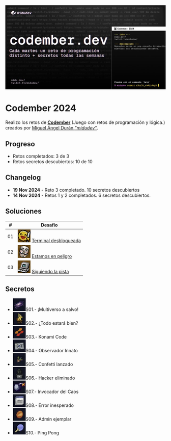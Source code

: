 <img src="img/cabecera.png">

# Codember 2024

Realizo los retos de **[Codember](https://codember.dev)** (Juego con retos de programación y lógica.) creados por [Miguel Ángel Durán _"midudev"_](https://midu.dev).

## Progreso

- Retos completados: 3 de 3
- Retos secretos descubiertos: 10 de 10

## Changelog

- **19 Nov 2024** - Reto 3 completado. 10 secretos descubiertos
- **14 Nov 2024** - Retos 1 y 2 completados. 6 secretos descubiertos.

## Soluciones

| #   | Desafío                                                                 |
| --- | ----------------------------------------------------------------------- |
| 01  | <img src="img/icons/R01.webp"> [Terminal desbloqueada](reto01/index.js) |
| 02  | <img src="img/icons/R02.webp"> [Estamos en peligro](reto02/index.js)    |
| 03  | <img src="img/icons/R03.webp"> [Siguiendo la pista](reto03/index.js)    |

## Secretos

- <img src="img/icons/S01.webp">S01.- ¡Multiverso a salvo!
- <img src="img/icons/S02.webp">S02.- ¿Todo estará bien?
- <img src="img/icons/S03.webp">S03.- Konami Code
- <img src="img/icons/S04.webp">S04.- Observador Innato
- <img src="img/icons/S05.webp">S05.- Confetti lanzado
- <img src="img/icons/S06.webp">S06.- Hacker eliminado
- <img src="img/icons/S07.webp">S07.- Invocador del Caos
- <img src="img/icons/S08.webp">S08.- Error inesperado
- <img src="img/icons/S09.webp">S09.- Admin ejemplar
- <img src="img/icons/S10.webp">S10.- Ping Pong
